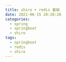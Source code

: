 ```yaml
---
title: shiro + redis 基础
date: 2021-06-15 20:20:28
categories:
  - spring
  - springboot
  - shiro
tags:
  - springboot
  - redis
  - shiro
---
```

